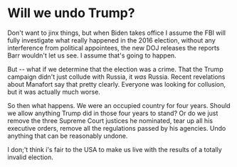 # Will we undo Trump?
Don't want to jinx things, but when Biden takes office I assume the FBI will fully investigate what really happened in the 2016 election, without any interference from political appointees, the new DOJ releases the reports Barr wouldn't let us see. I assume that's going to happen. 

But -- what if we determine that the election was a crime. That the Trump campaign didn't just collude with Russia, it <i>was</i> Russia. Recent revelations about Manafort say that pretty clearly. Everyone was looking for collusion, but it was actually much worse.

So then what happens. We were an occupied country for four years. Should we allow anything Trump did in those four years to stand? Or do we just remove the three Supreme Court justices he nominated, tear up all his executive orders, remove all the regulations passed by his agencies. Undo anything that can be reasonably undone. 

I don;'t think i's fair to the USA to make us live with the results of a totally invalid election. 

